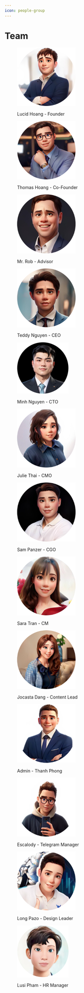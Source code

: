 ```yaml
---
icon: people-group
---
```


# Team

<figure><img src=".gitbook/assets/Lucid Hoang 001.png" alt="" width="188"><figcaption><p>Lucid Hoang - Founder</p></figcaption></figure>

<figure><img src=".gitbook/assets/Thomas Hoang.png" alt="" width="188"><figcaption><p>Thomas Hoang - Co-Founder</p></figcaption></figure>

<figure><img src=".gitbook/assets/mr. rob.png" alt="" width="188"><figcaption><p> Mr. Rob - Advisor</p></figcaption></figure>

<figure><img src=".gitbook/assets/teddy.png" alt="" width="188"><figcaption><p>Teddy Nguyen - CEO</p></figcaption></figure>

<figure><img src=".gitbook/assets/minh.png" alt="" width="165"><figcaption><p>Minh Nguyen - CTO </p></figcaption></figure>

<figure><img src=".gitbook/assets/julie thai.png" alt="" width="188"><figcaption><p>Julie Thai - CMO</p></figcaption></figure>



<figure><img src=".gitbook/assets/sam panzer.png" alt="" width="188"><figcaption><p>Sam Panzer - CGO</p></figcaption></figure>



<figure><img src=".gitbook/assets/sara tran .png" alt="" width="188"><figcaption><p>Sara Tran - CM</p></figcaption></figure>



<figure><img src=".gitbook/assets/jocasta.png" alt="" width="188"><figcaption><p>Jocasta Dang - Content Lead</p></figcaption></figure>



<figure><img src=".gitbook/assets/thanh phong.png" alt="" width="188"><figcaption><p>Admin - Thanh Phong</p></figcaption></figure>



<figure><img src=".gitbook/assets/escalody.png" alt="" width="188"><figcaption><p>Escalody - Telegram Manager</p></figcaption></figure>



<figure><img src=".gitbook/assets/Mask group-1.png" alt="" width="188"><figcaption><p>Long Pazo - Design Leader</p></figcaption></figure>

<figure><img src=".gitbook/assets/lusi.png" alt="" width="166"><figcaption><p>Lusi Pham - HR Manager</p></figcaption></figure>
